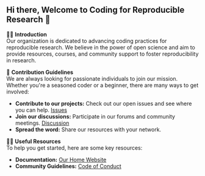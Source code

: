 ## Hi there, Welcome to Coding for Reproducible Research 👋

🙋‍♀️ **Introduction**  
Our organization is dedicated to advancing coding practices for reproducible research. We believe in the power of open science and aim to provide resources, courses, and community support to foster reproducibility in research.

🌈 **Contribution Guidelines**  
We are always looking for passionate individuals to join our mission. Whether you're a seasoned coder or a beginner, there are many ways to get involved:
- **Contribute to our projects:** Check out our open issues and see where you can help. [Issues](https://github.com/coding-for-reproducible-research/CfRR_Courses/issues)
- **Join our discussions:** Participate in our forums and community meetings. [Discussion](https://github.com/coding-for-reproducible-research/CfRR_Courses/discussions)
- **Spread the word:** Share our resources with your network.

👩‍💻 **Useful Resources**  
To help you get started, here are some key resources:
- **Documentation:** [Our Home Website](https://coding-for-reproducible-research.github.io/CfRR_Courses/home_page.html)
- **Community Guidelines:** [Code of Conduct]([https://github.com/your-organization/your-repo/blob/main/CODE_OF_CONDUCT.md](https://coding-for-reproducible-research.github.io/CfRR_Courses/cfrr_program_details/code_of_conduct.html))
